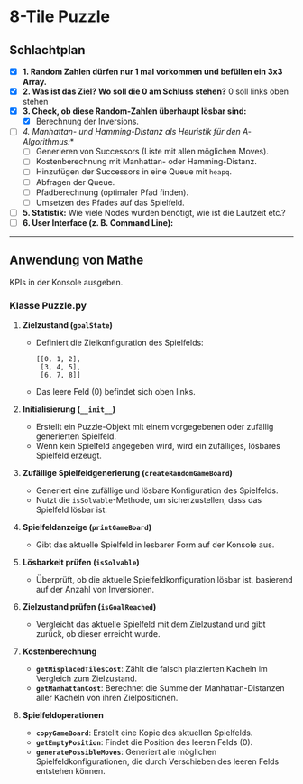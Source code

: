 # 8-Tile Puzzle

## Schlachtplan

- [x] **1. Random Zahlen dürfen nur 1 mal vorkommen und befüllen ein 3x3 Array.**
- [x] **2. Was ist das Ziel? Wo soll die 0 am Schluss stehen?**
        0 soll links oben stehen
- [x] **3. Check, ob diese Random-Zahlen überhaupt lösbar sind:**
  - [x] Berechnung der Inversions.
- [ ] **4. Manhattan- und Hamming-Distanz als Heuristik für den A*-Algorithmus:**
  - [ ] Generieren von Successors (Liste mit allen möglichen Moves).
  - [ ] Kostenberechnung mit Manhattan- oder Hamming-Distanz.
  - [ ] Hinzufügen der Successors in eine Queue mit `heapq`.
  - [ ] Abfragen der Queue.
  - [ ] Pfadberechnung (optimaler Pfad finden).
  - [ ] Umsetzen des Pfades auf das Spielfeld.
- [ ] **5. Statistik:** Wie viele Nodes wurden benötigt, wie ist die Laufzeit etc.?
- [ ] **6. User Interface (z. B. Command Line):**

---

## Anwendung von Mathe
KPIs in der Konsole ausgeben.


### Klasse Puzzle.py

1. **Zielzustand (`goalState`)**
   - Definiert die Zielkonfiguration des Spielfelds:
     ```
     [[0, 1, 2],
      [3, 4, 5],
      [6, 7, 8]]
     ```
   - Das leere Feld (0) befindet sich oben links.

2. **Initialisierung (`__init__`)**
   - Erstellt ein Puzzle-Objekt mit einem vorgegebenen oder zufällig generierten Spielfeld.
   - Wenn kein Spielfeld angegeben wird, wird ein zufälliges, lösbares Spielfeld erzeugt.

3. **Zufällige Spielfeldgenerierung (`createRandomGameBoard`)**
   - Generiert eine zufällige und lösbare Konfiguration des Spielfelds.
   - Nutzt die `isSolvable`-Methode, um sicherzustellen, dass das Spielfeld lösbar ist.

4. **Spielfeldanzeige (`printGameBoard`)**
   - Gibt das aktuelle Spielfeld in lesbarer Form auf der Konsole aus.

5. **Lösbarkeit prüfen (`isSolvable`)**
   - Überprüft, ob die aktuelle Spielfeldkonfiguration lösbar ist, basierend auf der Anzahl von Inversionen.

6. **Zielzustand prüfen (`isGoalReached`)**
   - Vergleicht das aktuelle Spielfeld mit dem Zielzustand und gibt zurück, ob dieser erreicht wurde.

7. **Kostenberechnung**
   - **`getMisplacedTilesCost`**: Zählt die falsch platzierten Kacheln im Vergleich zum Zielzustand.
   - **`getManhattanCost`**: Berechnet die Summe der Manhattan-Distanzen aller Kacheln von ihren Zielpositionen.

8. **Spielfeldoperationen**
   - **`copyGameBoard`**: Erstellt eine Kopie des aktuellen Spielfelds.
   - **`getEmptyPosition`**: Findet die Position des leeren Felds (0).
   - **`generatePossibleMoves`**: Generiert alle möglichen Spielfeldkonfigurationen, die durch Verschieben des leeren Felds entstehen können.
